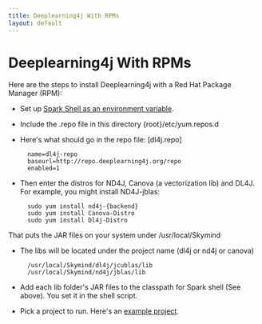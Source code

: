 ```yaml
---
title: Deeplearning4j With RPMs
layout: default
---
```


# Deeplearning4j With RPMs

Here are the steps to install Deeplearning4j with a Red Hat Package Manager (RPM):

* Set up [Spark Shell as an environment variable](http://apache-spark-user-list.1001560.n3.nabble.com/Adding-external-jar-to-spark-shell-classpath-using-ADD-JARS-td1207.html).
* Include the .repo file in this directory
        {root}/etc/yum.repos.d
* Here's what should go in the repo file:
        [dl4j.repo]
        
        name=dl4j-repo
        baseurl=http://repo.deeplearning4j.org/repo
        enabled=1

* Then enter the distros for ND4J, Canova (a vectorization lib) and DL4J. For example, you might install ND4J-jblas:

        sudo yum install nd4j-{backend}
        sudo yum install Canova-Distro
        sudo yum install Dl4j-Distro
        
That puts the JAR files on your system under /usr/local/Skymind

* The libs will be located under the project name (dl4j or nd4j or canova) 

        /usr/local/Skymind/dl4j/jcublas/lib
        /usr/local/Skymind/nd4j/jblas/lib
        
* Add each lib folder's JAR files to the classpath for Spark shell (See above). You set it in the shell script. 
* Pick a project to run. Here's an [example project](https://github.com/deeplearning4j/scala-spark-examples).
